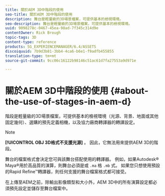 ```yaml
---
title: 關於AEM 3D中階段的使用
seo-title: 關於AEM 3D中階段的使用
description: 舞台是輕量級的3D場景檔案，可提供基本的檢視環境。
seo-description: 舞台是輕量級的3D場景檔案，可提供基本的檢視環境。
uuid: 9098278c-0467-45ea-98ad-7f345c314d9e
contentOwner: Rick Brough
topic-tags: 3D
content-type: reference
products: SG_EXPERIENCEMANAGER/6.4/ASSETS
discoiquuid: 7b9d3b81-3bb4-4ca6-b6e1-f9adfb455855
translation-type: tm+mt
source-git-commit: 9cc06c16122b98146c51ac61d7fa27553a9d971e

---
```



# 關於AEM 3D中階段的使用 {#about-the-use-of-stages-in-aem-d}

階段是輕量級的3D場景檔案，可提供基本的檢視環境（光源、背景、地面或其他固定幾何）、選購的預先定義相機，以及協力廠商轉譯器的轉譯設定。

>[!NOTE]
>
>**[!UICONTROL OBJ 3D格式不支援光源]** 。 因此，它無法用來提供AEM 3D的階段。

舞台的檔案格式會決定您可與該舞台搭配使用的轉譯器。 例如，如果Autodesk® Maya®用於高品質的演算，則舞台必須是或 `.ma` 格 `.mb` 式。 如果您只想使用預設的Rapid Refine™轉譯器，則任何支援的舞台檔案格式都可接受。

在上傳至AEM之前，除輸出影像類型和大小外，AEM 3D中的所有演算設定都必須預先設定並儲存至舞台檔案中。